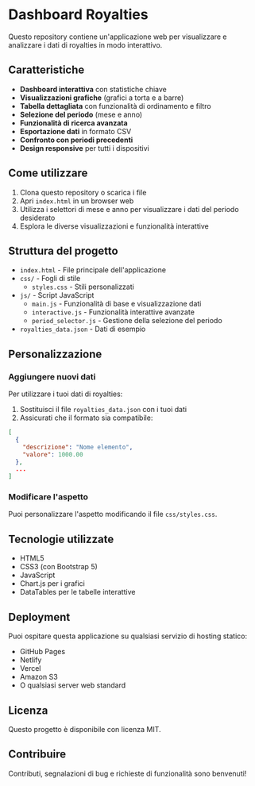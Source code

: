 # Dashboard Royalties

Questo repository contiene un'applicazione web per visualizzare e analizzare i dati di royalties in modo interattivo.

## Caratteristiche

- **Dashboard interattiva** con statistiche chiave
- **Visualizzazioni grafiche** (grafici a torta e a barre)
- **Tabella dettagliata** con funzionalità di ordinamento e filtro
- **Selezione del periodo** (mese e anno)
- **Funzionalità di ricerca avanzata**
- **Esportazione dati** in formato CSV
- **Confronto con periodi precedenti**
- **Design responsive** per tutti i dispositivi

## Come utilizzare

1. Clona questo repository o scarica i file
2. Apri `index.html` in un browser web
3. Utilizza i selettori di mese e anno per visualizzare i dati del periodo desiderato
4. Esplora le diverse visualizzazioni e funzionalità interattive

## Struttura del progetto

- `index.html` - File principale dell'applicazione
- `css/` - Fogli di stile
  - `styles.css` - Stili personalizzati
- `js/` - Script JavaScript
  - `main.js` - Funzionalità di base e visualizzazione dati
  - `interactive.js` - Funzionalità interattive avanzate
  - `period_selector.js` - Gestione della selezione del periodo
- `royalties_data.json` - Dati di esempio

## Personalizzazione

### Aggiungere nuovi dati

Per utilizzare i tuoi dati di royalties:

1. Sostituisci il file `royalties_data.json` con i tuoi dati
2. Assicurati che il formato sia compatibile:
```json
[
  {
    "descrizione": "Nome elemento",
    "valore": 1000.00
  },
  ...
]
```

### Modificare l'aspetto

Puoi personalizzare l'aspetto modificando il file `css/styles.css`.

## Tecnologie utilizzate

- HTML5
- CSS3 (con Bootstrap 5)
- JavaScript
- Chart.js per i grafici
- DataTables per le tabelle interattive

## Deployment

Puoi ospitare questa applicazione su qualsiasi servizio di hosting statico:

- GitHub Pages
- Netlify
- Vercel
- Amazon S3
- O qualsiasi server web standard

## Licenza

Questo progetto è disponibile con licenza MIT.

## Contribuire

Contributi, segnalazioni di bug e richieste di funzionalità sono benvenuti!
